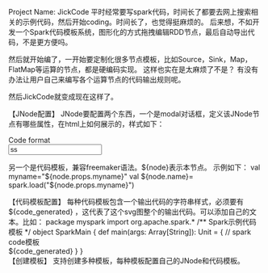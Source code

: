 Project Name: JickCode
平时经常要写spark代码，时间长了都要去网上搜索相关的示例代码，然后开始coding。时间长了，也觉得挺麻烦的。
后来想，不如开发一个Spark代码模板系统，图形化的方式拖拽编辑RDD节点，最后自动导出代码，不是更方便吗。

然后就开始编了，一开始要定制化很多节点模板，比如Source，Sink，Map，FlatMap等运算的节点，都是硬编码实现。
这样也实在是太麻烦了不是？ 有没有办法让用户自己来编写各个运算节点的代码输出规则呢。

然后JickCode就变成现在这样了。

【JNode配置】
JNode要配置两个东西，一个是modal对话框，定义该JNode节点有哪些属性，在html上如何展示的，样式如下：
 <form class="form-horizontal">
	<div class="control-group">
	  <label class="control-label">Code format</label>
		<div class="controls">
			<input type="text" name="codename" class="spark-data" value="ss">
		</div>
	</div>
</form>
另一个是代码模板，兼容freemaker语法。${node}表示本节点。
示例如下：
val  myname="${node.props.myname}"
val ${node.name}= spark.load("${node.props.myname}")

【代码模板配置】
每种代码模板包含一个输出代码的字符串样式，必须要有  ${code_generated} ，这代表了这个svg图整个的输出代码。可以添加自己的文本。比如：
package myspark
import org.apache.spark.*
/**
  Spark示例代码模板
*/
object SparkMain {
  def main(args: Array[String]): Unit = {
    // spark code模板  
    ${code_generated} 
  }
}  
【创建模板】
支持创建多种模板，每种模板配置自己的JNode和代码模板。


